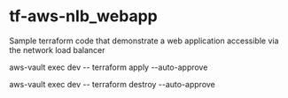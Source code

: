# tf-aws-nlb_webapp
Sample terraform code that demonstrate a web application accessible via the network load balancer

aws-vault exec dev -- terraform apply --auto-approve

aws-vault exec dev -- terraform destroy --auto-approve
